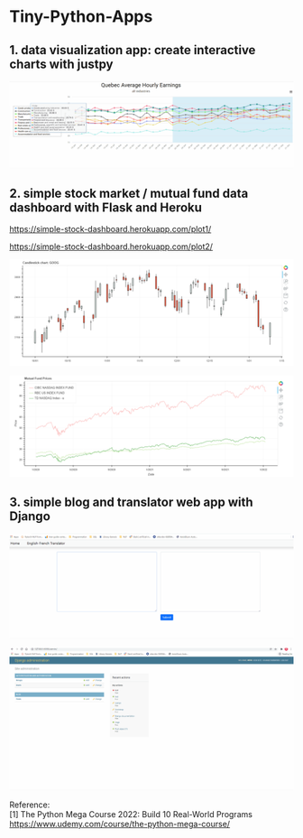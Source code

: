 # Tiny-Python-Apps

## 1. data visualization app: create interactive charts with justpy

![image](https://github.com/weyoweyo/Tiny-Python-Apps/blob/main/01-data-visualization-app/img/all_industry.gif)


## 2. simple stock market / mutual fund data dashboard with Flask and Heroku

https://simple-stock-dashboard.herokuapp.com/plot1/

https://simple-stock-dashboard.herokuapp.com/plot2/

![image](https://github.com/weyoweyo/Tiny-Python-Apps/blob/main/02-stock-market-data-dashboard/img/img1.PNG)



![image](https://github.com/weyoweyo/Tiny-Python-Apps/blob/main/02-stock-market-data-dashboard/img/img2.PNG)


## 3. simple blog and translator web app with Django

![image](https://github.com/weyoweyo/Tiny-Python-Apps/blob/main/03-translator-app/img/tra.gif)



![image](https://github.com/weyoweyo/Tiny-Python-Apps/blob/main/03-translator-app/img/blog.gif)



Reference:  
[1] The Python Mega Course 2022: Build 10 Real-World Programs  
https://www.udemy.com/course/the-python-mega-course/
